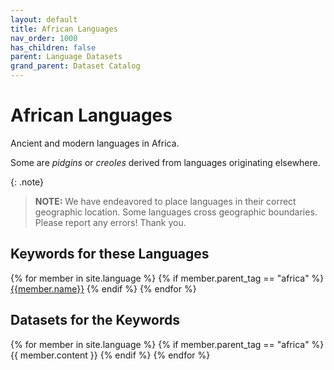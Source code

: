```yaml
---
layout: default
title: African Languages
nav_order: 1000
has_children: false
parent: Language Datasets
grand_parent: Dataset Catalog
---
```


# African Languages

Ancient and modern languages in Africa.

Some are _pidgins_ or _creoles_ derived from languages originating elsewhere.

{: .note}
> **NOTE:** We have endeavored to place languages in their correct geographic location. Some languages cross geographic boundaries. Please report any errors! Thank you.

<a name="keywords-at-top"></a>

## Keywords for these Languages

<div>
{% for member in site.language %}
  {% if member.parent_tag == "africa" %} 
    <a href="#{{member.cleaned_tag}}" class="topic-btn">{{member.name}}</a>
  {% endif %}
{% endfor %}
</div>

## Datasets for the Keywords

{% for member in site.language %}
  {% if member.parent_tag == "africa" %}
    {{ member.content }}
  {% endif %}
{% endfor %}
